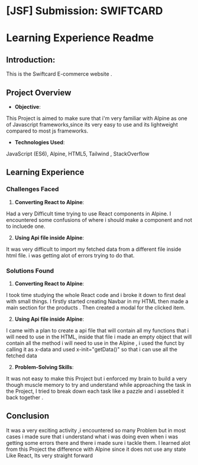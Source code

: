 # [JSF] Submission: SWIFTCARD

# Learning Experience Readme

## Introduction:

This is the Swiftcard E-commerce website . 

## Project Overview

- **Objective**: 

This Project is aimed to make sure that i'm very familiar with Alpine as one of Javascript frameworks,since its very easy to use and its lightweight compared to most js frameworks.
 

- **Technologies Used**: 

JavaScript (ES6), Alpine, HTML5, Tailwind , StackOverflow

## Learning Experience

### Challenges Faced

1. **Converting React to Alpine**: 

Had a very Difficult time trying to use React components in Alpine. I encountered some confusions of where i should make a component and not to incluede one.
   
2. **Using Api file inside Alpine**:

It was very difficult to import my fetched data from a different file inside html file. i was getting alot of errors trying to do that.

### Solutions Found

1. **Converting React to Alpine**: 

I took time studying the whole React code and i broke it down to first deal with small things. I firstly started creating Navbar in my HTML then made a main section for the products . Then created a modal for the clicked item.

2. **Using Api file inside Alpine**: 

I came with a plan to create a api file that will contain all my functions that i will need to use in the HTML, inside that file i made an empty object that will contain all the method i will need to use in the Alpine , i used the funct by calling it as x-data and used x-init="getData()" so that i can use all the fetched data 


2. **Problem-Solving Skills**: 

It was not easy to make this Project but i enforced my brain to build a very though muscle memory to try and understand while approaching the task in the Project, I tried to break down each task like a pazzle and i assebled it back together .

## Conclusion

It was a very exciting activity ,i encountered so many Problem but in most cases i made sure that i understand what i was doing even when i was getting some errors there and there i made sure i tackle them. I learned alot from this Project the difference with Alpine since it does not use any state Like React, Its very straight forward